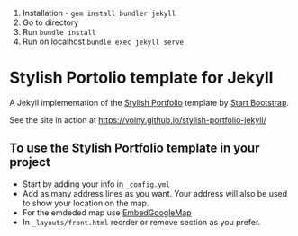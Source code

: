 1. Installation - `gem install bundler jekyll`
2. Go to directory
3. Run `bundle install`
4. Run on localhost `bundle exec jekyll serve`

# Stylish Portolio template for Jekyll

A Jekyll implementation of the [Stylish Portfolio](http://startbootstrap.com/template-overviews/stylish-portfolio/) template by [Start Bootstrap](http://startbootstrap.com/).

See the site in action at https://volny.github.io/stylish-portfolio-jekyll/

## To use the Stylish Portfolio template in your project

- Start by adding your info in `_config.yml`
- Add as many address lines as you want. Your address will also be used to show your location on the map.
- For the emdeded map use [EmbedGoogleMap](https://www.embedgooglemap.org)
- In `_layouts/front.html` reorder or remove section as you prefer.
